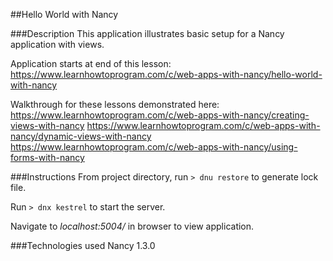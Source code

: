 ##Hello World with Nancy

###Description
This application illustrates basic setup for a Nancy application with views.

Application starts at end of this lesson:
https://www.learnhowtoprogram.com/c/web-apps-with-nancy/hello-world-with-nancy

Walkthrough for these lessons demonstrated here: https://www.learnhowtoprogram.com/c/web-apps-with-nancy/creating-views-with-nancy
https://www.learnhowtoprogram.com/c/web-apps-with-nancy/dynamic-views-with-nancy
https://www.learnhowtoprogram.com/c/web-apps-with-nancy/using-forms-with-nancy

###Instructions
From project directory, run `> dnu restore` to generate lock file.

Run `> dnx kestrel` to start the server.

Navigate to <em>localhost:5004/</em> in browser to view application.

###Technologies used
Nancy 1.3.0

